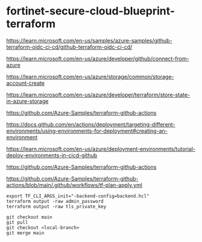 # fortinet-secure-cloud-blueprint-terraform

https://learn.microsoft.com/en-us/samples/azure-samples/github-terraform-oidc-ci-cd/github-terraform-oidc-ci-cd/

https://learn.microsoft.com/en-us/azure/developer/github/connect-from-azure

https://learn.microsoft.com/en-us/azure/storage/common/storage-account-create

https://learn.microsoft.com/en-us/azure/developer/terraform/store-state-in-azure-storage

https://github.com/Azure-Samples/terraform-github-actions

https://docs.github.com/en/actions/deployment/targeting-different-environments/using-environments-for-deployment#creating-an-environment

https://learn.microsoft.com/en-us/azure/deployment-environments/tutorial-deploy-environments-in-cicd-github

https://github.com/Azure-Samples/terraform-github-actions

https://github.com/Azure-Samples/terraform-github-actions/blob/main/.github/workflows/tf-plan-apply.yml

```
export TF_CLI_ARGS_init="-backend-config=backend.hcl"
terraform output -raw admin_password
terraform output -raw tls_private_key
```

```
git checkout main
git pull
git checkout <local-branch>
git merge main
```
